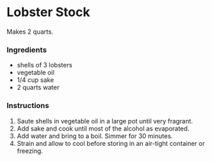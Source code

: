# Lobster Stock

Makes 2 quarts.

### Ingredients

- shells of 3 lobsters
- vegetable oil
- 1/4 cup sake
- 2 quarts water


### Instructions

1. Saute shells in vegetable oil in a large pot until very fragrant.
2. Add sake and cook until most of the alcohol as evaporated.
3. Add water and bring to a boil. Simmer for 30 minutes.
4. Strain and allow to cool before storing in an air-tight container or freezing.
